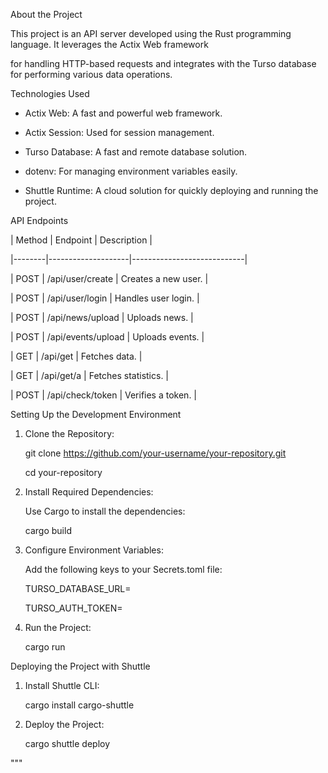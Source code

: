 About the Project



This project is an API server developed using the Rust programming language. It leverages the Actix Web framework 

for handling HTTP-based requests and integrates with the Turso database for performing various data operations.



Technologies Used

- Actix Web: A fast and powerful web framework.

- Actix Session: Used for session management.

- Turso Database: A fast and remote database solution.

- dotenv: For managing environment variables easily.

- Shuttle Runtime: A cloud solution for quickly deploying and running the project.



API Endpoints

| Method | Endpoint           | Description                |

|--------|--------------------|----------------------------|

| POST   | /api/user/create   | Creates a new user.        |

| POST   | /api/user/login    | Handles user login.        |

| POST   | /api/news/upload   | Uploads news.              |

| POST   | /api/events/upload | Uploads events.            |

| GET    | /api/get           | Fetches data.              |

| GET    | /api/get/a         | Fetches statistics.        |

| POST   | /api/check/token   | Verifies a token.          |



Setting Up the Development Environment



1. Clone the Repository:

   git clone https://github.com/your-username/your-repository.git

   cd your-repository



2. Install Required Dependencies:

   Use Cargo to install the dependencies:

   cargo build



3. Configure Environment Variables:

   Add the following keys to your Secrets.toml file:

   TURSO_DATABASE_URL=<database-url>

   TURSO_AUTH_TOKEN=<auth-token>



4. Run the Project:

   cargo run



Deploying the Project with Shuttle



1. Install Shuttle CLI:

   cargo install cargo-shuttle



2. Deploy the Project:

   cargo shuttle deploy

"""
